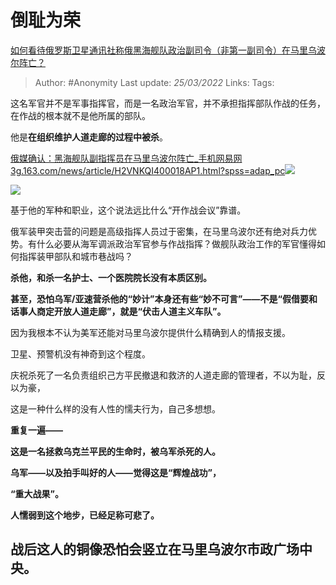 # 倒耻为荣
[如何看待俄罗斯卫星通讯社称俄黑海舰队政治副司令（非第一副司令）在马里乌波尔阵亡？](https://www.zhihu.com/question/523141235/answer/2401835798)

> Author: #Anonymity 
Last update: *25/03/2022* 
Links: 
Tags: 

这名军官并不是军事指挥官，而是一名政治军官，并不承担指挥部队作战的任务，在作战的根本就不是他所属的部队。

他是**在组织维护人道走廊的过程中被杀**。

[俄媒确认：黑海舰队副指挥员在马里乌波尔阵亡_手机网易网​3g.163.com/news/article/H2VNKQI400018AP1.html?spss=adap_pc![](https://pic2.zhimg.com/v2-8d3de91519bcdeea7f9b139682e8fc09_ipico.jpg)](https://link.zhihu.com/?target=https%3A//3g.163.com/news/article/H2VNKQI400018AP1.html%3Fspss%3Dadap_pc)

  

![](https://pic2.zhimg.com/50/v2-739a5956e127b430bb23a9cba9ece11d_720w.jpg?source=1940ef5c)

基于他的军种和职业，这个说法远比什么“开作战会议”靠谱。

俄军装甲突击营的问题是高级指挥人员过于密集，在马里乌波尔还有绝对兵力优势。有什么必要从海军调派政治军官参与作战指挥？做舰队政治工作的军官懂得如何指挥装甲部队和城市巷战吗？

**杀他，和杀一名护士、一个医院院长没有本质区别。**

**甚至，恐怕乌军/亚速营杀他的“妙计”本身还有些“妙不可言”——不是“假借要和话事人商定开放人道走廊”，就是“伏击人道主义车队”。**

因为我根本不认为美军还能对马里乌波尔提供什么精确到人的情报支援。

卫星、预警机没有神奇到这个程度。

  

庆祝杀死了一名负责组织己方平民撤退和救济的人道走廊的管理者，不以为耻，反以为豪，

这是一种什么样的没有人性的懦夫行为，自己多想想。

  

**重复一遍——**

**这是一名拯救乌克兰平民的生命时，被乌军杀死的人。**

**乌军——以及拍手叫好的人——觉得这是“辉煌战功”，**

**“重大战果”。**

  

**人懦弱到这个地步，已经足称可悲了。**

## 战后这人的铜像恐怕会竖立在马里乌波尔市政广场中央。